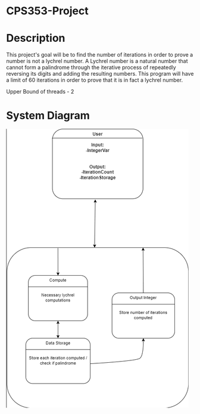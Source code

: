 # CPS353-Project

 # Description
 This project's goal will be to find the number of iterations in order to prove a number is not a lychrel number. A Lychrel number is a natural number that cannot form a palindrome through the iterative process of repeatedly reversing its digits and adding the resulting numbers.
 This program will have a limit of 60 iterations in order to prove that it is in fact a lychrel number.

 Upper Bound of threads - 2

 # System Diagram
 ![System Diagram](https://github.com/michael-scotto/CPS353-Project/blob/main/SystemDiagram.png?raw=true)
